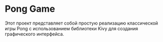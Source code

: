 # Pong Game
Этот проект представляет собой простую реализацию классической игры Pong с использованием библиотеки Kivy для создания графического интерфейса.
